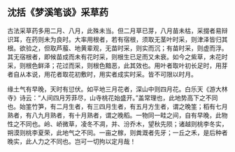 ## 沈括《梦溪笔谈》采草药

古法采草药多用二月、八月，此殊未当。但二月草已芽，八月苗未枯，采掇者易辩识耳，在药则未为良时。大率用根者，若有宿根，须取无茎叶时采，则津泽皆归其根。欲验之，但取芦菔、地黄辈观，无苗时采，则实而沉；有苗时采，则虚而浮。其无宿根者，即候苗成而未有花时采，则根生已足而又未衰。如今之紫草，未花时采，则根色鲜泽；花过而采，则根色黯恶，此其效也。用叶者取叶初长足时，用芽者自从本说，用花者取花初敷时，用实者成实时采。皆不可限以时月。

缘土气有早晚，天时有愆伏。如平地三月花者，深山中则四月花。白乐天《游大林寺》诗云：“人间四月芳菲尽，山寺桃花始盛开。”盖常理也，此地势高下之不同也。始筀竹笋，有二月生者，有三四月生者，有五月方生者，谓之晚筀；稻有七月熟者，有八九月熟者，有十月熟者，谓之晚稻。一物同一畦之间，自有早晚，此物性之不同也。岭、峤微草，凌冬不凋，并、汾乔木，望秋先陨；诸越则桃李冬实，朔漠则桃李夏荣，此地气之不同。一亩之稼，则粪溉者先牙；一丘之禾，是后种者晚实，此人力之不同也。岂可一切拘以定月哉！
